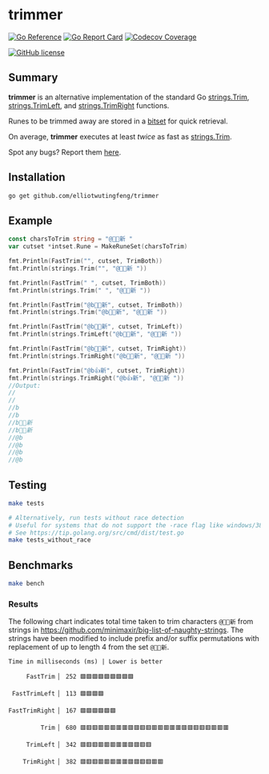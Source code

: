 # trimmer

[![Go Reference](https://img.shields.io/badge/go-reference-blue?logo=go&logoColor=white&style=for-the-badge)](https://pkg.go.dev/github.com/elliotwutingfeng/trimmer)
[![Go Report Card](https://goreportcard.com/badge/github.com/elliotwutingfeng/trimmer?style=for-the-badge)](https://goreportcard.com/report/github.com/elliotwutingfeng/trimmer)
[![Codecov Coverage](https://img.shields.io/codecov/c/github/elliotwutingfeng/trimmer?color=bright-green&logo=codecov&style=for-the-badge&token=ukbSs4rsOr)](https://codecov.io/gh/elliotwutingfeng/trimmer)

[![GitHub license](https://img.shields.io/badge/LICENSE-BSD--3--CLAUSE-GREEN?style=for-the-badge)](LICENSE)

## Summary

**trimmer** is an alternative implementation of the standard Go [strings.Trim](https://pkg.go.dev/strings#Trim), [strings.TrimLeft](https://pkg.go.dev/strings#TrimLeft), and [strings.TrimRight](https://pkg.go.dev/strings#TrimRight) functions.

Runes to be trimmed away are stored in a [bitset](https://github.com/karlseguin/intset) for quick retrieval.

On average, **trimmer** executes at least *twice* as fast as [strings.Trim](https://pkg.go.dev/strings#Trim).

Spot any bugs? Report them [here](https://github.com/elliotwutingfeng/trimmer/issues).

## Installation

```sh
go get github.com/elliotwutingfeng/trimmer
```

## Example

```go
const charsToTrim string = "@👍🏽新 "
var cutset *intset.Rune = MakeRuneSet(charsToTrim)

fmt.Println(FastTrim("", cutset, TrimBoth))
fmt.Println(strings.Trim("", "@👍🏽新 "))

fmt.Println(FastTrim(" ", cutset, TrimBoth))
fmt.Println(strings.Trim(" ", "@👍🏽新 "))

fmt.Println(FastTrim("@b👍🏽新", cutset, TrimBoth))
fmt.Println(strings.Trim("@b👍🏽新", "@👍🏽新 "))

fmt.Println(FastTrim("@b👍🏽新", cutset, TrimLeft))
fmt.Println(strings.TrimLeft("@b👍🏽新", "@👍🏽新 "))

fmt.Println(FastTrim("@b👍🏽新", cutset, TrimRight))
fmt.Println(strings.TrimRight("@b👍🏽新", "@👍🏽新 "))

fmt.Println(FastTrim("@b👍新", cutset, TrimRight))
fmt.Println(strings.TrimRight("@b👍新", "@👍🏽新 "))
//Output:
//
//
//b
//b
//b👍🏽新
//b👍🏽新
//@b
//@b
//@b
//@b
```

## Testing

```sh
make tests

# Alternatively, run tests without race detection
# Useful for systems that do not support the -race flag like windows/386
# See https://tip.golang.org/src/cmd/dist/test.go
make tests_without_race
```

## Benchmarks

```sh
make bench
```

### Results

The following chart indicates total time taken to trim characters `@👍🏽新` from strings in <https://github.com/minimaxir/big-list-of-naughty-strings>. The strings have been modified to include prefix and/or suffix permutations with replacement of up to length 4 from the set `@👍🏽新`.

```text
Time in milliseconds (ms) | Lower is better

     FastTrim ▏ 252 🟩🟩🟩🟩🟩🟩🟩🟩🟩

 FastTrimLeft ▏ 113 🟩🟩🟩🟩

FastTrimRight ▏ 167 🟩🟩🟩🟩🟩🟩

         Trim ▏ 680 🟥🟥🟥🟥🟥🟥🟥🟥🟥🟥🟥🟥🟥🟥🟥🟥🟥🟥🟥🟥🟥🟥🟥🟥🟥

     TrimLeft ▏ 342 🟥🟥🟥🟥🟥🟥🟥🟥🟥🟥🟥🟥

    TrimRight ▏ 382 🟥🟥🟥🟥🟥🟥🟥🟥🟥🟥🟥🟥🟥🟥
```
